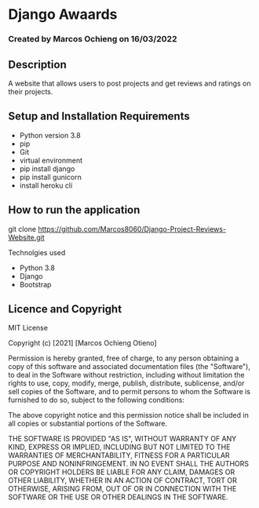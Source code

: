 # Django Awaards

### Created by Marcos Ochieng on 16/03/2022

## Description

 A website that allows users to post projects and get reviews and ratings on their projects.
## Setup and Installation Requirements

* Python version 3.8
* pip
* Git
* virtual environment
* pip install django
* pip install gunicorn
* install heroku cli



## How to run the application

git clone https://github.com/Marcos8060/Django-Project-Reviews-Website.git

Technolgies used
* Python 3.8
* Django
* Bootstrap

## Licence and Copyright
MIT License

Copyright (c) [2021] [Marcos Ochieng Otieno]

Permission is hereby granted, free of charge, to any person obtaining a copy
of this software and associated documentation files (the "Software"), to deal
in the Software without restriction, including without limitation the rights
to use, copy, modify, merge, publish, distribute, sublicense, and/or sell
copies of the Software, and to permit persons to whom the Software is
furnished to do so, subject to the following conditions:

The above copyright notice and this permission notice shall be included in all
copies or substantial portions of the Software.

THE SOFTWARE IS PROVIDED "AS IS", WITHOUT WARRANTY OF ANY KIND, EXPRESS OR
IMPLIED, INCLUDING BUT NOT LIMITED TO THE WARRANTIES OF MERCHANTABILITY,
FITNESS FOR A PARTICULAR PURPOSE AND NONINFRINGEMENT. IN NO EVENT SHALL THE
AUTHORS OR COPYRIGHT HOLDERS BE LIABLE FOR ANY CLAIM, DAMAGES OR OTHER
LIABILITY, WHETHER IN AN ACTION OF CONTRACT, TORT OR OTHERWISE, ARISING FROM,
OUT OF OR IN CONNECTION WITH THE SOFTWARE OR THE USE OR OTHER DEALINGS IN THE
SOFTWARE.

